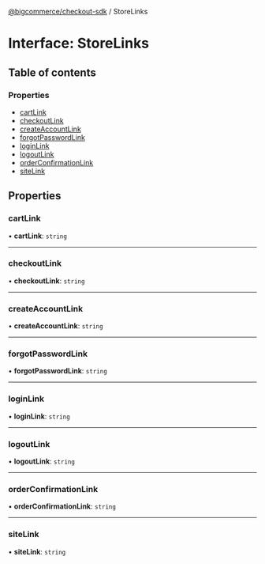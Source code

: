 [@bigcommerce/checkout-sdk](../README.md) / StoreLinks

# Interface: StoreLinks

## Table of contents

### Properties

- [cartLink](StoreLinks.md#cartlink)
- [checkoutLink](StoreLinks.md#checkoutlink)
- [createAccountLink](StoreLinks.md#createaccountlink)
- [forgotPasswordLink](StoreLinks.md#forgotpasswordlink)
- [loginLink](StoreLinks.md#loginlink)
- [logoutLink](StoreLinks.md#logoutlink)
- [orderConfirmationLink](StoreLinks.md#orderconfirmationlink)
- [siteLink](StoreLinks.md#sitelink)

## Properties

### cartLink

• **cartLink**: `string`

___

### checkoutLink

• **checkoutLink**: `string`

___

### createAccountLink

• **createAccountLink**: `string`

___

### forgotPasswordLink

• **forgotPasswordLink**: `string`

___

### loginLink

• **loginLink**: `string`

___

### logoutLink

• **logoutLink**: `string`

___

### orderConfirmationLink

• **orderConfirmationLink**: `string`

___

### siteLink

• **siteLink**: `string`
